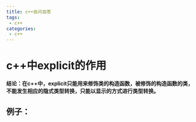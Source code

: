 ```yaml
---
title: c++自问自答
tags:
 - c++
categories:
 - c++
---
```


# c++中explicit的作用
**结论：在c++中，explicit只能用来修饰类的构造函数，被修饰的构造函数的类，不能发生相应的隐式类型转换，只能以显示的方式进行类型转换。**

## 例子：
